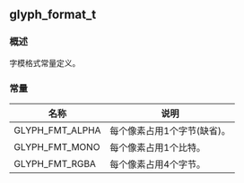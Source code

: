 ## glyph\_format\_t
### 概述
字模格式常量定义。
### 常量
<p id="glyph_format_t_consts">

| 名称 | 说明 | 
| -------- | ------- | 
| GLYPH\_FMT\_ALPHA | 每个像素占用1个字节(缺省)。 |
| GLYPH\_FMT\_MONO | 每个像素占用1个比特。 |
| GLYPH\_FMT\_RGBA | 每个像素占用4个字节。 |
